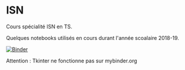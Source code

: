 # ISN
Cours spécialité ISN en TS.

Quelques notebooks utilisés en cours durant l'année scoalaire 2018-19.

[![Binder](https://mybinder.org/badge.svg)](https://mybinder.org/v2/gh/BTamby/ISN2018-2019.git/master)

Attention : Tkinter ne fonctionne pas sur mybinder.org
